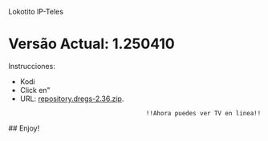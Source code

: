Lokotito IP-Teles
# Versão Actual: 1.250410
Instrucciones:


<p align="left">
  <ul>
    <li>Kodi</li>
    <li>Click en"</li>
    <li>URL: <a href="misIP-teles.m3u8">repository.dregs-2.36.zip</a>.</li>
    
                                       !!Ahora puedes ver TV en linea!!
  </ul>
</p>
## Enjoy!
